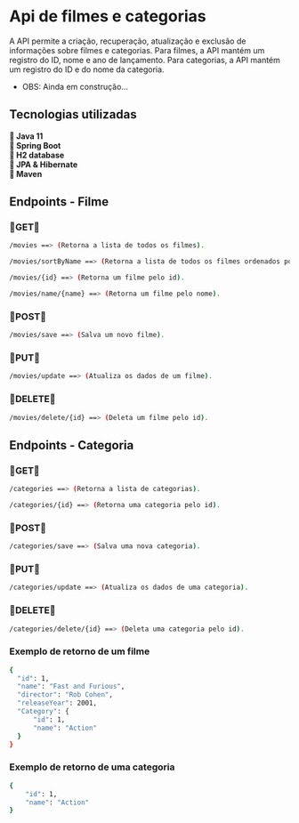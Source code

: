 # Api de filmes e categorias
<p>
  A API permite a criação, recuperação, atualização e exclusão de informações sobre filmes e categorias.
  Para filmes, a API mantém um registro do ID, nome e ano de lançamento. 
  Para categorias, a API mantém um registro do ID e do nome da categoria.
</p>

+ OBS: Ainda em construção...

<h2> Tecnologias utilizadas </h2>
<p>
  🔹<strong> Java 11 </strong> <br>
  🔹<strong> Spring Boot </strong> <br>
  🔹<strong> H2 database </strong> <br>
  🔹<strong> JPA & Hibernate </strong> <br>
  🔹<strong> Maven </strong><br>
</p>

<h2> Endpoints - Filme </h2>

<h3>🔹GET🔹</h3>

```bash
/movies ==> (Retorna a lista de todos os filmes).

/movies/sortByName ==> (Retorna a lista de todos os filmes ordenados por nome).

/movies/{id} ==> (Retorna um filme pelo id).

/movies/name/{name} ==> (Retorna um filme pelo nome).
```
<h3>🔹POST🔹</h3>

```bash
/movies/save ==> (Salva um novo filme).
```
<h3>🔹PUT🔹</h3>

```bash
/movies/update ==> (Atualiza os dados de um filme).
```
<h3>🔹DELETE🔹</h3>

```bash
/movies/delete/{id} ==> (Deleta um filme pelo id).
```

<h2> Endpoints - Categoria </h2>

<h3>🔹GET🔹</h3>

```bash
/categories ==> (Retorna a lista de categorias).

/categories/{id} ==> (Retorna uma categoria pelo id).
```
<h3>🔹POST🔹</h3>

```bash
/categories/save ==> (Salva uma nova categoria).
```
<h3>🔹PUT🔹</h3>

```bash
/categories/update ==> (Atualiza os dados de uma categoria).
```
<h3>🔹DELETE🔹</h3>

```bash
/categories/delete/{id} ==> (Deleta uma categoria pelo id).
```

<h3>Exemplo de retorno de um filme </h3>

```bash
{
  "id": 1,
  "name": "Fast and Furious",
  "director": "Rob Cohen",
  "releaseYear": 2001,
  "Category": {
      "id": 1,
      "name": "Action"
  }
}
```
<h3>Exemplo de retorno de uma categoria </h3>

```bash
{
    "id": 1,
    "name": "Action"
}
```
